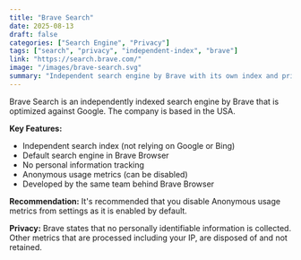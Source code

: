 ```yaml
---
title: "Brave Search"
date: 2025-08-13
draft: false
categories: ["Search Engine", "Privacy"]
tags: ["search", "privacy", "independent-index", "brave"]
link: "https://search.brave.com/"
image: "/images/brave-search.svg"
summary: "Independent search engine by Brave with its own index and privacy focus."
---
```


Brave Search is an independently indexed search engine by Brave that is optimized against Google. The company is based in the USA.

**Key Features:**

- Independent search index (not relying on Google or Bing)
- Default search engine in Brave Browser
- No personal information tracking
- Anonymous usage metrics (can be disabled)
- Developed by the same team behind Brave Browser

**Recommendation:** It's recommended that you disable Anonymous usage metrics from settings as it is enabled by default.

**Privacy:** Brave states that no personally identifiable information is collected. Other metrics that are processed including your IP, are disposed of and not retained.
